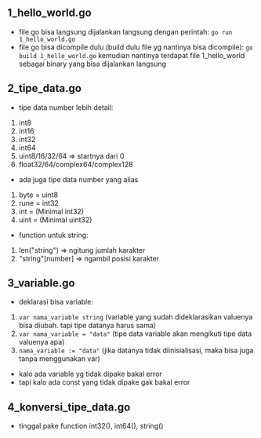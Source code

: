 ## 1_hello_world.go
- file go bisa langsung dijalankan langsung dengan perintah: 
`go run 1_hello_world.go`
- file go bisa dicompile dulu (build dulu file yg nantinya bisa dicompile):
`go build 1_hello_world.go`
kemudian nantinya terdapat file 1_hello_world sebagai binary yang bisa dijalankan langsung

## 2_tipe_data.go
- tipe data number lebih detail:
1. int8
2. int16
3. int32
4. int64
5. uint8/16/32/64 => startnya dari 0
6. float32/64/complex64/complex128

- ada juga tipe data number yang alias
1. byte = uint8
2. rune = int32
3. int = (Minimal int32)
4. uint = (Minimal uint32)

- function untuk string:
1. len("string") => ngitung jumlah karakter
2. "string"[number] => ngambil posisi karakter

## 3_variable.go
- deklarasi bisa variable:
1. `var nama_variable string` (variable yang sudah dideklarasikan valuenya bisa diubah. tapi tipe datanya harus sama)
2. `var nama_variable = "data"` (tipe data variable akan mengikuti tipe data valuenya apa)
3. `nama_variable := "data"` (jika datanya tidak diinisialisasi, maka bisa juga tanpa menggunakan var)
- kalo ada variable yg tidak dipake bakal error
- tapi kalo ada const yang tidak dipake gak bakal error

## 4_konversi_tipe_data.go
- tinggal pake function int32(), int64(), string()
